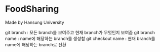 # FoodSharing
Made by Hansung University


git branch : 모든 branch를 보여주고 현재 branch가 무엇인지 보여줌
git branch name : name에 해당하는 branch를 생성함
git checkout name : 현재 branch를 name에 해당하는 branch로 전환
